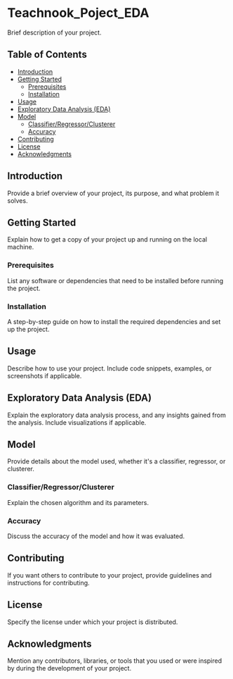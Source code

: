 # Teachnook_Poject_EDA

Brief description of your project.

## Table of Contents

- [Introduction](#introduction)
- [Getting Started](#getting-started)
  - [Prerequisites](#prerequisites)
  - [Installation](#installation)
- [Usage](#usage)
- [Exploratory Data Analysis (EDA)](#exploratory-data-analysis-eda)
- [Model](#model)
  - [Classifier/Regressor/Clusterer](#classifier-regressor-clusterer)
  - [Accuracy](#accuracy)
- [Contributing](#contributing)
- [License](#license)
- [Acknowledgments](#acknowledgments)

## Introduction

Provide a brief overview of your project, its purpose, and what problem it solves.

## Getting Started

Explain how to get a copy of your project up and running on the local machine.

### Prerequisites

List any software or dependencies that need to be installed before running the project.

### Installation

A step-by-step guide on how to install the required dependencies and set up the project.

## Usage

Describe how to use your project. Include code snippets, examples, or screenshots if applicable.

## Exploratory Data Analysis (EDA)

Explain the exploratory data analysis process, and any insights gained from the analysis. Include visualizations if applicable.

## Model

Provide details about the model used, whether it's a classifier, regressor, or clusterer.

### Classifier/Regressor/Clusterer

Explain the chosen algorithm and its parameters.

### Accuracy

Discuss the accuracy of the model and how it was evaluated.

## Contributing

If you want others to contribute to your project, provide guidelines and instructions for contributing.

## License

Specify the license under which your project is distributed.

## Acknowledgments

Mention any contributors, libraries, or tools that you used or were inspired by during the development of your project.
